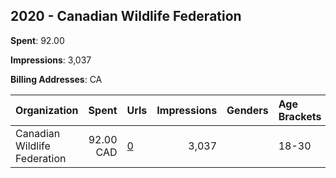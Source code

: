 ## 2020 - Canadian Wildlife Federation 
**Spent**: 92.00

**Impressions**: 3,037

**Billing Addresses**: CA

|Organization|Spent|Urls|Impressions|Genders|Age Brackets|Country Codes|
|:---|---:|:---|---:|:---|:---|:---|
|Canadian Wildlife Federation|92.00 CAD|[0](https://www.snap.com/political-ads/asset/3ab9e29439ffd3ba25dafafb1a8880815b2261245374be2d6b5caaa3a7366d22?mediaType=jpg)|3,037||18-30|canada|
